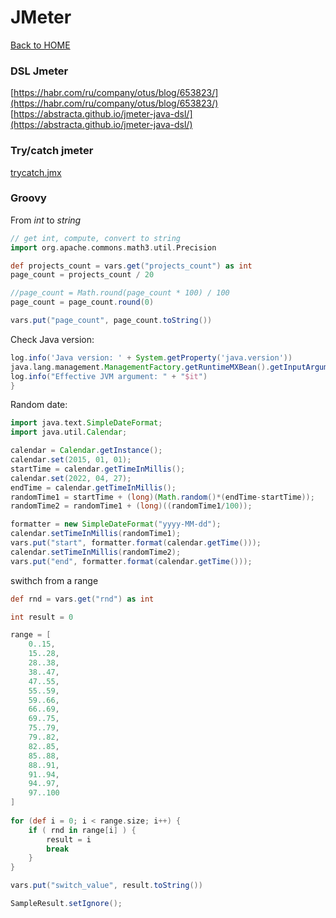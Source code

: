 # JMeter

[Back to HOME](https://prone19.github.io/)


### DSL Jmeter
[https://habr.com/ru/company/otus/blog/653823/](https://habr.com/ru/company/otus/blog/653823/)
[https://abstracta.github.io/jmeter-java-dsl/](https://abstracta.github.io/jmeter-java-dsl/)

### Try/catch jmeter
[trycatch.jmx](TryCatch.jmx)

### Groovy
From *int* to *string*
```groovy
// get int, compute, convert to string
import org.apache.commons.math3.util.Precision

def projects_count = vars.get("projects_count") as int
page_count = projects_count / 20

//page_count = Math.round(page_count * 100) / 100
page_count = page_count.round(0)

vars.put("page_count", page_count.toString())
```

Check Java version:
```groovy
log.info('Java version: ' + System.getProperty('java.version'))
java.lang.management.ManagementFactory.getRuntimeMXBean().getInputArguments().each {
log.info("Effective JVM argument: " + "$it")
}
```

Random date:
```groovy
import java.text.SimpleDateFormat;
import java.util.Calendar;

calendar = Calendar.getInstance();
calendar.set(2015, 01, 01);
startTime = calendar.getTimeInMillis();
calendar.set(2022, 04, 27);
endTime = calendar.getTimeInMillis();
randomTime1 = startTime + (long)(Math.random()*(endTime-startTime));
randomTime2 = randomTime1 + (long)((randomTime1/100));

formatter = new SimpleDateFormat("yyyy-MM-dd");
calendar.setTimeInMillis(randomTime1);
vars.put("start", formatter.format(calendar.getTime()));
calendar.setTimeInMillis(randomTime2);
vars.put("end", formatter.format(calendar.getTime()));
```

swithch from a range
```groovy
def rnd = vars.get("rnd") as int

int result = 0

range = [
	0..15,
	15..28,
	28..38,
	38..47,
	47..55,
	55..59,
	59..66,
	66..69,
	69..75,
	75..79,
	79..82,
	82..85,
	85..88,
	88..91,
	91..94,
	94..97,
	97..100
]
		
for (def i = 0; i < range.size; i++) {
	if ( rnd in range[i] ) {
		result = i
		break
	}
}

vars.put("switch_value", result.toString())

SampleResult.setIgnore();
```